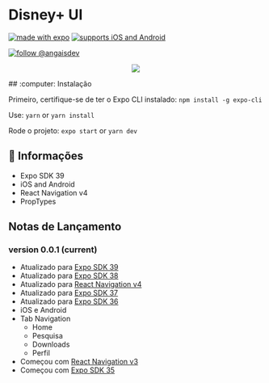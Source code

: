 # Disney+ UI

[![made with expo](https://img.shields.io/badge/MADE%20WITH%20EXPO-000.svg?style=for-the-badge&logo=expo&labelColor=4630eb&logoWidth=20)](https://github.com/expo/expo) [![supports iOS and Android](https://img.shields.io/badge/Platforms-Native-4630EB.svg?style=for-the-badge&logo=EXPO&labelColor=000&logoColor=fff)](https://github.com/expo/expo)

[![follow @angaisdev](https://img.shields.io/twitter/follow/angaisdev.svg?style=for-the-badge&logo=TWITTER&logoColor=FFFFFF&labelColor=00aced&logoWidth=20&color=lightgray)](https://twitter.com/angaisdev)

<p align="center">
  <img src=".gh-assets/screenshare-4.png?raw=true" />
</p>
## :computer: Instalação

Primeiro, certifique-se de ter o Expo CLI instalado: `npm install -g expo-cli`

Use: `yarn` or `yarn install`

Rode o projeto: `expo start` or `yarn dev`

## :blue_book: Informações

- Expo SDK 39
- iOS and Android
- React Navigation v4
- PropTypes

## Notas de Lançamento

### version 0.0.1 (current)

- Atualizado para [Expo SDK 39](https://dev.to/expo/expo-sdk-39-is-now-available-1lm8)
- Atualizado para [Expo SDK 38](https://blog.expo.io/expo-sdk-38-is-now-available-ab6cd30ca2ee)
- Atualizado para [React Navigation v4](https://reactnavigation.org/docs/4.x/getting-started)
- Atualizado para [Expo SDK 37](https://blog.expo.io/expo-sdk-37-is-now-available-dd5770f066a6)
- Atualizado para [Expo SDK 36](https://blog.expo.io/expo-sdk-36-is-now-available-b91897b437fe)
- iOS e Android
- Tab Navigation
  - Home
  - Pesquisa
  - Downloads
  - Perfil
- Começou com [React Navigation v3](https://reactnavigation.org/docs/3.x/getting-started)
- Começou com [Expo SDK 35](https://blog.expo.io/expo-sdk-35-is-now-available-beee0dfafbf4)
